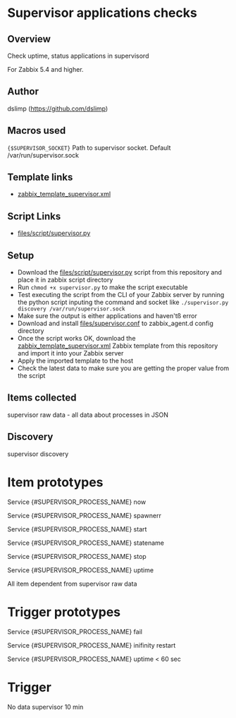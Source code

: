 # Supervisor applications checks

## Overview

Check uptime, status applications in supervisord

For Zabbix 5.4 and higher. 

## Author

dslimp (https://github.com/dslimp)

## Macros used

`{$SUPERVISOR_SOCKET}` Path to supervisor socket. Default  /var/run/supervisor.sock 

## Template links
- [zabbix_template_supervisor.xml](zabbix_template_supervisor.xml)

## Script Links
- [files/script/supervisor.py](files/script/supervisor.py)

## Setup
- Download the [files/script/supervisor.py](files/script/supervisor.py) script from this repository and place it in zabbix script directory
- Run `chmod +x supervisor.py` to make the script executable
- Test executing the script from the CLI of your Zabbix server by running the python script inputing the command and socket like `./supervisor.py discovery /var/run/supervisor.sock`
- Make sure the output is either applications and haven'tß error
- Download and install [files/supervisor.conf](files/supervisor.conf) to zabbix_agent.d config directory
- Once the script works OK, download the [zabbix_template_supervisor.xml](zabbix_template_supervisor.xml) Zabbix template from this repository and import it into your Zabbix server
- Apply the imported template to the host
- Check the latest data to make sure you are getting the proper value from the script

## Items collected

supervisor raw data - all data about processes in JSON

## Discovery

supervisor discovery

# Item prototypes

Service {#SUPERVISOR_PROCESS_NAME} now

Service {#SUPERVISOR_PROCESS_NAME} spawnerr

Service {#SUPERVISOR_PROCESS_NAME} start

Service {#SUPERVISOR_PROCESS_NAME} statename

Service {#SUPERVISOR_PROCESS_NAME} stop

Service {#SUPERVISOR_PROCESS_NAME} uptime

All item dependent from supervisor raw data

# Trigger prototypes

Service {#SUPERVISOR_PROCESS_NAME} fail

Service {#SUPERVISOR_PROCESS_NAME} inifinity restart

Service {#SUPERVISOR_PROCESS_NAME} uptime < 60 sec	

# Trigger

No data supervisor 10 min 
